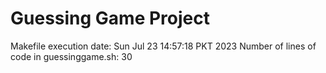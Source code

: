 # Guessing Game Project
Makefile execution date: Sun Jul 23 14:57:18 PKT 2023
Number of lines of code in guessinggame.sh: 30
